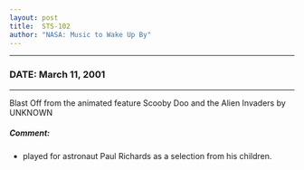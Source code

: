 ```yaml
---
layout: post
title:  STS-102
author: "NASA: Music to Wake Up By"
---
```


----
### DATE: March 11, 2001
----
Blast Off from the animated feature Scooby Doo and the Alien Invaders by UNKNOWN

##### Comment:
* played for astronaut Paul Richards as a selection from his children.
